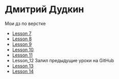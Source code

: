 # Дмитрий Дудкин

Мои дз по верстке

* [Lesson 7](/lesson_7/)
* [Lesson 8](/lesson_8/)
* [Lesson 9](/lesson_9/)
* [Lesson 10](/lesson_10/)
* [Lesson 11](/lesson_11/)
* Lesson_12 Залил предыдущие уроки на GitHub 
* [Lesson 13](/lesson_13/)
* [Lesson 14](/Lesson_14/)

